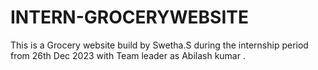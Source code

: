 # INTERN-GROCERYWEBSITE
This is a Grocery website build by Swetha.S during the internship period from 26th Dec 2023 with Team leader as Abilash kumar .
